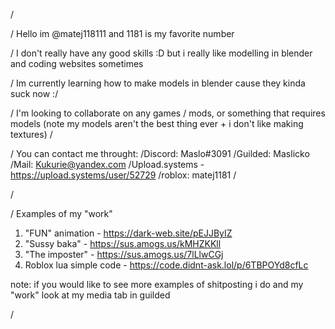 /<introduction>

/<ShortAboutMe>
Hello im @matej118111 and 1181 is my favorite number
</ShortAboutMe>

/<skills>
I don't really have any good skills :D but i really like modelling in blender and coding websites sometimes
</skills>

/<learning>
Im currently learning how to make models in blender cause they kinda suck now :/
</learning>

/<LookingFor>
I'm looking to collaborate on any games / mods, or something that requires models (note my models aren't the best thing ever + i don't like making textures)
/</LookingFor>

/<contact>
You can contact me throught:
/Discord: Maslo#3091
/Guilded: Maslicko
/Mail: Kukurie@yandex.com
/Upload.systems - https://upload.systems/user/52729
/roblox: matej1181
/</contact>

/</introduction>

/<examples>
  Examples of my "work"
  1. "FUN" animation - https://dark-web.site/pEJJByIZ
  2. "Sussy baka" - https://sus.amogs.us/kMHZKKll
  3. "The imposter" - https://sus.amogs.us/7lLlwCGj
  4. Roblox lua simple code - https://code.didnt-ask.lol/p/6TBPOYd8cfLc
  
  note: if you would like to see more examples of shitposting i do and my "work" look at my media tab in guilded
  
  
  
  /</examples>
